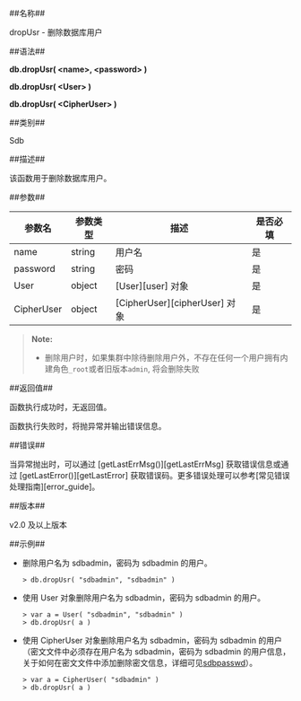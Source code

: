 ##名称##

dropUsr - 删除数据库用户

##语法##

**db.dropUsr( \<name\>, \<password\> )**

**db.dropUsr( \<User\> )**

**db.dropUsr( \<CipherUser\> )**

##类别##

Sdb

##描述##

该函数用于删除数据库用户。

##参数##

| 参数名     | 参数类型 | 描述            | 是否必填 |
| ---------- | -------- | --------------- | -------- |
| name       | string   | 用户名          | 是       |
| password   | string   | 密码            | 是       |
| User       | object   | [User][user] 对象       | 是       |
| CipherUser | object   | [CipherUser][cipherUser] 对象 | 是       |

> **Note:**
>
> * 删除用户时，如果集群中除待删除用户外，不存在任何一个用户拥有内建角色`_root`或者旧版本`admin`, 将会删除失败

##返回值##

函数执行成功时，无返回值。

函数执行失败时，将抛异常并输出错误信息。

##错误##

当异常抛出时，可以通过 [getLastErrMsg()][getLastErrMsg] 获取错误信息或通过 [getLastError()][getLastError] 获取错误码。更多错误处理可以参考[常见错误处理指南][error_guide]。

##版本##

v2.0 及以上版本

##示例##

* 删除用户名为 sdbadmin，密码为 sdbadmin 的用户。

    ```lang-javascript
    > db.dropUsr( "sdbadmin", "sdbadmin" )
    ```

* 使用 User 对象删除用户名为 sdbadmin，密码为 sdbadmin 的用户。

    ```lang-javascript
    > var a = User( "sdbadmin", "sdbadmin" )
    > db.dropUsr( a )
    ```

* 使用 CipherUser 对象删除用户名为 sdbadmin，密码为 sdbadmin 的用户（密文文件中必须存在用户名为 sdbadmin，密码为 sdbadmin 的用户信息，关于如何在密文文件中添加删除密文信息，详细可见[sdbpasswd](manual/Distributed_Engine/Maintainance/Mgmt_Tools/sdbpasswd.md)）。

    ```lang-javascript
    > var a = CipherUser( "sdbadmin" )
    > db.dropUsr( a )
    ```


[^_^]:
    本文使用的所有引用及链接
[user]:manual/Manual/Sequoiadb_Command/AuxiliaryObjects/User.md
[cipherUser]:manual/Manual/Sequoiadb_Command/AuxiliaryObjects/CipherUser.md
[getLastErrMsg]:manual/Manual/Sequoiadb_Command/Global/getLastErrMsg.md
[getLastError]:manual/Manual/Sequoiadb_Command/Global/getLastError.md
[faq]:manual/FAQ/faq_sdb.md
[error_guide]:manual/FAQ/faq_sdb.md